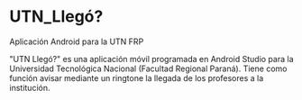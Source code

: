 # UTN_Llegó?
Aplicación Android para la UTN FRP

"UTN Llegó?" es una aplicación móvil programada en Android Studio para la Universidad Tecnológica Nacional (Facultad Regional Paraná).
Tiene como función avisar mediante un ringtone la llegada de los profesores a la institución.
